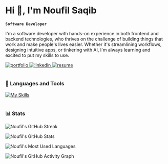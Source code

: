 # Hi 👋, I'm Noufil Saqib

**`Software Developer`**

I'm a software developer with hands-on experience in both frontend and backend technologies, who thrives on the challenge of building things that work and make people's lives easier. Whether it's streamlining workflows, designing intuitive apps, or tinkering with AI, I'm always learning and excited to put my skills to use.

<div>
  <a href="https://noufilsaqib.com/" target="_blank">
    <img src="https://img.shields.io/badge/portfolio-000000?style=for-the-badge&logo=About.me&logoColor=white" alt="portfolio" />
  </a>
  <a href="https://www.linkedin.com/in/muhammad-noufil-saqib/" target="_blank">
    <img src="https://img.shields.io/badge/linkedin-1e77b5?style=for-the-badge&logo=linkedin&logoColor=white" alt="linkedin" />
  </a>
  <a href="https://noufilsaqib.com/assets/Resume_v3.pdf" target="_blank">
    <img src="https://img.shields.io/badge/resume-000000?style=for-the-badge&logo=files&logoColor=white" alt="resume" />
  </a>
</div>

#

### 🧰 Languages and Tools
[![My Skills](https://skillicons.dev/icons?i=html,css,js,py,c,java,kotlin,php,ts,react,nextjs,nodejs,redux,django,flask,flutter,prisma,mysql,postgres,mongodb,firebase,pytorch,tensorflow,opencv,sklearn,jquery,tailwind,sass,aws,express)](https://skillicons.dev)

#

### 📊 Stats

![Noufil's GitHub Streak](https://streak-stats.demolab.com?user=noufilsaqib&theme=tokyonight&border_radius=4.5)

![Noufil's GitHub Stats](https://github-readme-stats.vercel.app/api?username=noufilsaqib&show_icons=true&locale=en&theme=tokyonight)

![Noufil's Most Used Languages](https://github-readme-stats.vercel.app/api/top-langs?username=noufilsaqib&show_icons=true&locale=en&layout=compact&theme=tokyonight)

![Noufil's GitHub Activity Graph](https://github-readme-activity-graph.vercel.app/graph?username=noufilsaqib&theme=tokyo-night&area=true&radius=8)

